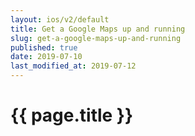 ```yaml
---
layout: ios/v2/default
title: Get a Google Maps up and running
slug: get-a-google-maps-up-and-running
published: true
date: 2019-07-10
last_modified_at: 2019-07-12
---
```


# {{ page.title }}

